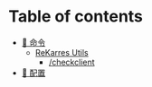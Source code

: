 # Table of contents

* [🏴󠁧󠁢󠁳󠁣󠁴󠁿 命令](README.md)
  * [ReKarres Utils](commands/rekarres-utils/README.md)
    * [/checkclient](commands/rekarres-utils/checkclient.md)
* [📝 配置](pei-zhi.md)
